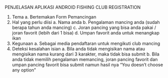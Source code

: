 PENJELASAN APLIKASI ANDROID
FISHING CLUB REGISTRATION

1.	Tema
	a.	Bertemakan Form Pemancingan
2.	Hal yang perlu diisi
	a.	Nama anda
	b.	Pengalaman mancing anda (sudah berapa tahun anda mancing)
	c.	Joran pancing yang bisa anda pakai / joran favorit (lebih dari 1 bisa)
	d.	Umpan favorit anda untuk menangkap ikan
3.	Kegunaan
	a.	Sebagai media pendaftaran untuk mengikuti club mancing
4.	Deteksi kesalahan isian
	a.	Bila anda tidak mengisikan nama atau mengisikan nama kurang dari 3 karakter, maka tidak bisa submit
	b.	Bila anda tidak memilih pengalaman memancing, joran pancing favorit dan umpan pancing favorit bisa submit namun hasil nya “You doesn’t choose any option”
	
